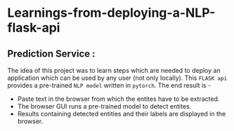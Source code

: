 # Learnings-from-deploying-a-NLP-flask-api



## Prediction Service : 
The idea of this project was to learn steps which are needed to deploy an application which can be used by any user (not only locally). This `FLASK api` provides a pre-trained `NLP model` written in `pytorch`. The end result is - <br/>

* Paste text in the browser from which the entites have to be extracted.
* The browser GUI runs a pre-trained model to detect entites.
* Results containing detected entities and their labels are displayed in the browser.
